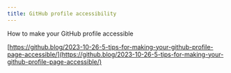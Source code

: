 ```yaml
---
title: GitHub profile accessibility
---
```


How to make your GitHub profile accessible

[https://github.blog/2023-10-26-5-tips-for-making-your-github-profile-page-accessible/](https://github.blog/2023-10-26-5-tips-for-making-your-github-profile-page-accessible/)
